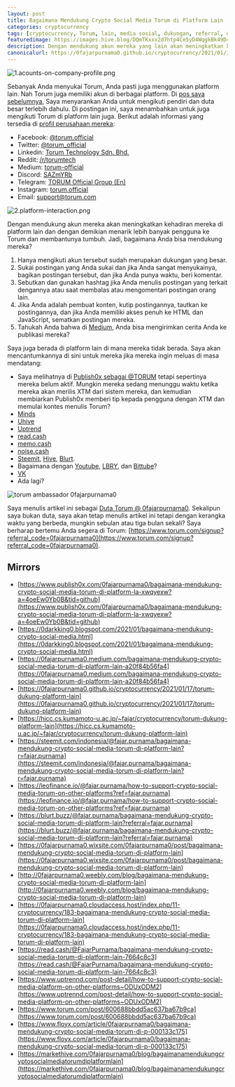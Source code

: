 ```yaml
---
layout: post
title: Bagaimana Mendukung Crypto Social Media Torum di Platform Lain
categories: cryptocurrency
tags: [cryptocurrency, Torum, lain, media sosial, dukungan, referral, duta besar]
featuredimage: https://images.hive.blog/DQmTKxxx2d7htp4Ce5yD4WqgkBk49D4xPmF7fP2JoYNGJ6j/1.acounts-on-company-profile.png
description: Dengan mendukung akun mereka yang lain akan meningkatkan kehadiran mereka di platform lain, dan akan menarik lebih banyak pengguna ke Torum.
canonicalurl: https://0fajarpurnama0.github.io/cryptocurrency/2021/01/17/torum-dukung-platform-lain
---
```


![1.acounts-on-company-profile.png](https://images.hive.blog/DQmTKxxx2d7htp4Ce5yD4WqgkBk49D4xPmF7fP2JoYNGJ6j/1.acounts-on-company-profile.png)

Sebanyak Anda menyukai Torum, Anda pasti juga menggunakan platform lain. Nah Torum juga memiliki akun di berbagai platform. Di [pos saya sebelumnya](https://www.aeneas.blog/aeneas/@fajar.purnama/the-team-and-headquarter-and-who-to-follow-on-torum?ref=fajar.purnama), Saya menyarankan Anda untuk mengikuti pendiri dan duta besar terlebih dahulu. Di postingan ini, saya menambahkan untuk juga mengikuti Torum di platform lain juga. Berikut adalah informasi yang tersedia di [profil perusahaan mereka](https://www.torum.com/u/torum.official):

*   Facebook: [@torum.official](https://web.facebook.com/torum.official)
*   Twitter: [@torum_official](https://twitter.com/torum_official)
*   Linkedin: [Torum Technology Sdn. Bhd.](https://www.linkedin.com/company/torum)
*   Reddit: [/r/torumtech](https://www.reddit.com/r/torumtech)
*   Medium: [torum-official](https://medium.com/torum-official)
*   Discord: [SAZmYRb](https://discord.gg/SAZmYRb)
*   Telegram: [TORUM Official Group (En)](https://t.me/torum_official_group_en)
*   Instagram: [torum.official](https://www.instagram.com/torum.official)
*   Email: [support@torum.com](support@torum.com)

![2.platform-interaction.png](https://images.hive.blog/DQmaixjR6b4GoRWpQJSdyxCZNFygFA4ZxkYF1P8kNKDnMTg/2.platform-interaction.png)

Dengan mendukung akun mereka akan meningkatkan kehadiran mereka di platform lain dan dengan demikian menarik lebih banyak pengguna ke Torum dan membantunya tumbuh. Jadi, bagaimana Anda bisa mendukung mereka?

1.  Hanya mengikuti akun tersebut sudah merupakan dukungan yang besar.
2.  Sukai postingan yang Anda sukai dan jika Anda sangat menyukainya, bagikan postingan tersebut, dan jika Anda punya waktu, beri komentar.
3.  Sebutkan dan gunakan hashtag jika Anda menulis postingan yang terkait dengannya atau saat membalas atau mengomentari postingan orang lain.
4.  Jika Anda adalah pembuat konten, kutip postingannya, tautkan ke postingannya, dan jika Anda memiliki akses penuh ke HTML dan JavaScript, sematkan postingan mereka.
5.  Tahukah Anda bahwa di [Medium](https://0fajarpurnama0.medium.com), Anda bisa mengirimkan cerita Anda ke publikasi mereka?





Saya juga berada di platform lain di mana mereka tidak berada. Saya akan mencantumkannya di sini untuk mereka jika mereka ingin meluas di masa mendatang:

*   Saya melihatnya di [Publish0x sebagai @TORUM](https://www.publish0x.com/@TORUM?a=4oeEw0Yb0B&tid=torum) tetapi sepertinya mereka belum aktif. Mungkin mereka sedang menunggu waktu ketika mereka akan merilis XTM dari sistem mereka, dan kemudian membiarkan Publish0x memberi tip kepada pengguna dengan XTM dan memulai kontes menulis Torum?
*   [Minds](https://www.minds.com/register?referrer=0fajarpurnama0)
*   [Uhive](https://rt.uhive.com/referral)
*   [Uptrend](https://www.uptrennd.com/signup/NjYwNjg)
*   [read.cash](https://read.cash/r/FajarPurnama)
*   [memo.cash](https://memo.cash/profile/13aFutkrWkURvrJ8MWqXeHUYZkxV1jmoy4)
*   [noise.cash](https://noise.cash/u/FajarPurnama)
*   [Steemit](https://steemit.com/@fajar.purnama?r=fajar.purnama), [Hive](https://hiveonboard.com/?ref=fajar.purnama), [Blurt](https://register.blurt.buzz/?referral=fajar.purnama).
*   Bagaimana dengan [Youtube](https://www.youtube.com/c/purnamaabc), [LBRY](https://lbry.tv/$/invite/@0fajarpurnama0:e), dan [Bittube](https://bittube.app/?ref?2JY4FE0CP)?
*   [VK](https://vk.com/0fajarpurnama0)
*   Ada lagi?

![torum ambassador 0fajarpurnama0](https://steemitimages.com/640x0/https://images.blurt.buzz/DQmRX6cFW1x9nSBYo29HcVs3EKew1Rt1TkgH1NLhR458Rhi/ambassador-fajar-purnama.jpg)

Saya menulis artikel ini sebagai [Duta Torum @ 0fajarpurnama0](https://www.torum.com/u/0fajarpurnama0). Sekalipun saya bukan duta, saya akan tetap menulis artikel ini tetapi dengan kerangka waktu yang berbeda, mungkin sebulan atau tiga bulan sekali? Saya berharap bertemu Anda segera di Torum: [https://www.torum.com/signup?referral_code=0fajarpurnama0](https://www.torum.com/signup?referral_code=0fajarpurnama0).

## Mirrors

*   [https://www.publish0x.com/0fajarpurnama0/bagaimana-mendukung-crypto-social-media-torum-di-platform-la-xwqyexw?a=4oeEw0Yb0B&tid=github](https://www.publish0x.com/0fajarpurnama0/bagaimana-mendukung-crypto-social-media-torum-di-platform-la-xwqyexw?a=4oeEw0Yb0B&tid=github)
*   [https://0darkking0.blogspot.com/2021/01/bagaimana-mendukung-crypto-social-media.html](https://0darkking0.blogspot.com/2021/01/bagaimana-mendukung-crypto-social-media.html)
*   [https://0fajarpurnama0.medium.com/bagaimana-mendukung-crypto-social-media-torum-di-platform-lain-a20f84b56fa4](https://0fajarpurnama0.medium.com/bagaimana-mendukung-crypto-social-media-torum-di-platform-lain-a20f84b56fa4)
*   [https://0fajarpurnama0.github.io/cryptocurrency/2021/01/17/torum-dukung-platform-lain](https://0fajarpurnama0.github.io/cryptocurrency/2021/01/17/torum-dukung-platform-lain)
*   [https://hicc.cs.kumamoto-u.ac.jp/~fajar/cryptocurrency/torum-dukung-platform-lain](https://hicc.cs.kumamoto-u.ac.jp/~fajar/cryptocurrency/torum-dukung-platform-lain)
*   [https://steemit.com/indonesia/@fajar.purnama/bagaimana-mendukung-crypto-social-media-torum-di-platform-lain?r=fajar.purnama](https://steemit.com/indonesia/@fajar.purnama/bagaimana-mendukung-crypto-social-media-torum-di-platform-lain?r=fajar.purnama)
*   [https://leofinance.io/@fajar.purnama/how-to-support-crypto-social-media-torum-on-other-platforms?ref=fajar.purnama](https://leofinance.io/@fajar.purnama/how-to-support-crypto-social-media-torum-on-other-platforms?ref=fajar.purnama)
*   [https://blurt.buzz/@fajar.purnama/bagaimana-mendukung-crypto-social-media-torum-di-platform-lain?referral=fajar.purnama](https://blurt.buzz/@fajar.purnama/bagaimana-mendukung-crypto-social-media-torum-di-platform-lain?referral=fajar.purnama)
*   [https://0fajarpurnama0.wixsite.com/0fajarpurnama0/post/bagaimana-mendukung-crypto-social-media-torum-di-platform-lain](https://0fajarpurnama0.wixsite.com/0fajarpurnama0/post/bagaimana-mendukung-crypto-social-media-torum-di-platform-lain)
*   [http://0fajarpurnama0.weebly.com/blog/bagaimana-mendukung-crypto-social-media-torum-di-platform-lain](http://0fajarpurnama0.weebly.com/blog/bagaimana-mendukung-crypto-social-media-torum-di-platform-lain)
*   [https://0fajarpurnama0.cloudaccess.host/index.php/11-cryptocurrency/183-bagaimana-mendukung-crypto-social-media-torum-di-platform-lain](https://0fajarpurnama0.cloudaccess.host/index.php/11-cryptocurrency/183-bagaimana-mendukung-crypto-social-media-torum-di-platform-lain)
*   [https://read.cash/@FajarPurnama/bagaimana-mendukung-crypto-social-media-torum-di-platform-lain-7664c8c3](https://read.cash/@FajarPurnama/bagaimana-mendukung-crypto-social-media-torum-di-platform-lain-7664c8c3)
*   [https://www.uptrennd.com/post-detail/how-to-support-crypto-social-media-platform-on-other-platforms~ODUxODM2](https://www.uptrennd.com/post-detail/how-to-support-crypto-social-media-platform-on-other-platforms~ODUxODM2)
*   [https://www.torum.com/post/600688bbdd5ac637ba67b9ca](https://www.torum.com/post/600688bbdd5ac637ba67b9ca)
*   [https://www.floyx.com/article/0fajarpurnama0/bagaimana-mendukung-crypto-social-media-torum-di-p-000133c175](https://www.floyx.com/article/0fajarpurnama0/bagaimana-mendukung-crypto-social-media-torum-di-p-000133c175)
*   [https://markethive.com/0fajarpurnama0/blog/bagaimanamendukungcryptosocialmediatorumdiplatformlain](https://markethive.com/0fajarpurnama0/blog/bagaimanamendukungcryptosocialmediatorumdiplatformlain)